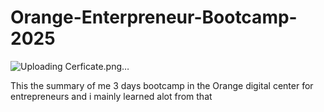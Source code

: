 # Orange-Enterpreneur-Bootcamp-2025
![Uploading Cerficate.png…]()

This the summary of me 3 days bootcamp in the Orange digital center for entrepreneurs and i mainly learned alot from that
